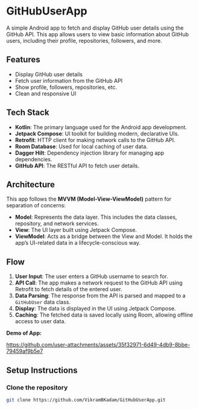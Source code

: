 # GitHubUserApp

A simple Android app to fetch and display GitHub user details using the GitHub API. This app allows users to view basic information about GitHub users, including their profile, repositories, followers, and more.

## Features

- Display GitHub user details
- Fetch user information from the GitHub API
- Show profile, followers, repositories, etc.
- Clean and responsive UI

## Tech Stack

- **Kotlin**: The primary language used for the Android app development.
- **Jetpack Compose**: UI toolkit for building modern, declarative UIs.
- **Retrofit**: HTTP client for making network calls to the GitHub API.
- **Room Database**: Used for local caching of user data.
- **Dagger Hilt**: Dependency injection library for managing app dependencies.
- **GitHub API**: The RESTful API to fetch user details.

## Architecture

This app follows the **MVVM (Model-View-ViewModel)** pattern for separation of concerns:

- **Model**: Represents the data layer. This includes the data classes, repository, and network services.
- **View**: The UI layer built using Jetpack Compose.
- **ViewModel**: Acts as a bridge between the View and Model. It holds the app’s UI-related data in a lifecycle-conscious way.

## Flow

1. **User Input**: The user enters a GitHub username to search for.
2. **API Call**: The app makes a network request to the GitHub API using Retrofit to fetch details of the entered user.
3. **Data Parsing**: The response from the API is parsed and mapped to a `GitHubUser` data class.
4. **Display**: The data is displayed in the UI using Jetpack Compose.
5. **Caching**: The fetched data is saved locally using Room, allowing offline access to user data.

**Demo of App:<br/>**


https://github.com/user-attachments/assets/35f32971-6d49-4db9-8bbe-79459af9b5e7




## Setup Instructions

### Clone the repository

```bash
git clone https://github.com/VikramBKadam/GitHubUserApp.git


